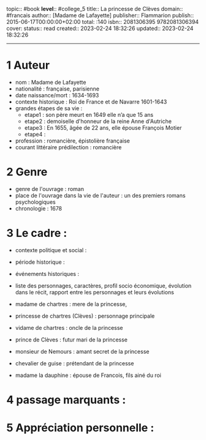
topic:: #book
**level**:: #college_5
title:: La princesse de Clèves
domain:: #francais
author:: [Madame de Lafayette]
publisher:: Flammarion
publish:: 2015-06-17T00:00:00+02:00
total: :140
isbn:: 2081306395 9782081306394
cover:
status:: read
created:: 2023-02-24 18:32:26
updated:: 2023-02-24 18:32:26

---

# 1	Auteur
- nom : Madame de Lafayette
- nationalité : française, parisienne
- date naissance/mort : 1634-1693
- contexte historique : Roi de France et de Navarre 1601-1643
- grandes étapes de sa vie :
	- etape1 :  son père meurt en 1649 elle n’a que 15 ans
	- etape2 : demoiselle d'honneur de la reine Anne d'Autriche
	- etape3 : En 1655, âgée de 22 ans, elle épouse François Motier
	- etape4 :
- profession : romancière, épistolière française
- courant littéraire prédilection : romancière

# 2	Genre 
- genre de l'ouvrage : roman
- place de l'ouvrage dans la vie de l'auteur : un des premiers romans psychologiques
- chronologie : 1678

# 3	Le cadre :
- contexte politique et social : 
- période historique :
- événements historiques :



- liste des personnages, caractères, profil socio économique, évolution dans le récit, rapport entre les personnages et leurs évolutions
- madame de chartres : mere de la princesse, 
- princesse de chartres (Clèves) : personnage principale
- vidame de chartres : oncle de la princesse
- prince de Clèves : futur mari de la princesse 
- monsieur de Nemours : amant secret de la princesse
- chevalier de guise : prétendant de la princesse
- madame la dauphine : épouse de Francois, fils ainé du roi

# 4	passage marquants :



# 5	Appréciation personnelle :
